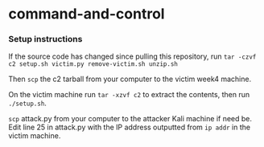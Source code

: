 # command-and-control

### Setup instructions

If the source code has changed since pulling this repository, run
`tar -czvf c2 setup.sh victim.py remove-victim.sh unzip.sh`

Then `scp` the c2 tarball from your computer to the victim week4 machine.

On the victim machine run `tar -xzvf c2` to extract the contents, then run `./setup.sh`.

`scp` attack.py from your computer to the attacker Kali machine if need be.
Edit line 25 in attack.py with the IP address outputted from `ip addr` in the victim machine.